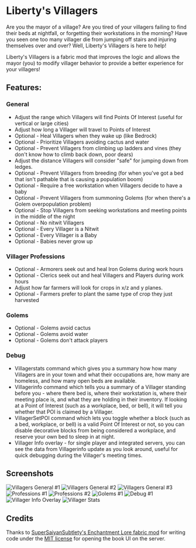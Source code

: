 # Liberty's Villagers

Are you the mayor of a village? Are you tired of your villagers failing to find their beds at nightfall, or forgetting
their workstations in the morning? Have you seen one too many villager die from jumping off stairs and injuring
themselves over and over? Well, Liberty's Villagers is here to help!

Liberty's Villagers is a fabric mod that improves the logic and allows the mayor (you) to modify villager behavior to
provide a better experience for your villagers!

## Features:

### General

* Adjust the range which Villagers will find Points Of Interest (useful for vertical or large cities)
* Adjust how long a Villager will travel to Points of Interest
* Optional - Heal Villagers when they wake up (like Bedrock)
* Optional - Prioritize Villagers avoiding cactus and water
* Optional - Prevent Villagers from climbing up ladders and vines (they don't know how to climb back down, poor dears)
* Adjust the distance Villagers will consider "safe" for jumping down from ledges.
* Optional - Prevent Villagers from breeding (for when you've got a bed that isn't pathable that is causing a population
  boom)
* Optional - Require a free workstation when Villagers decide to have a baby
* Optional - Prevent Villagers from summoning Golems (for when there's a Golem overpopulation problem)
* Optional - Stop Villagers from seeking workstations and meeting points in the middle of the night
* Optional - No nitwit Villagers
* Optional - Every Villager is a Nitwit
* Optional - Every Villager is a Baby
* Optional - Babies never grow up

### Villager Professions

* Optional - Armorers seek out and heal Iron Golems during work hours
* Optional - Clerics seek out and heal Villagers and Players during work hours
* Adjust how far farmers will look for crops in x/z and y planes.
* Optional - Farmers prefer to plant the same type of crop they just harvested

### Golems

* Optional - Golems avoid cactus
* Optional - Golems avoid water
* Optional - Golems don't attack players

### Debug

* Villagerstats command which gives you a summary how how many Villagers are in your town and what their occupations
  are, how many are homeless, and how many open beds are available.
* Villagerinfo command which tells you a summary of a Villager standing before you - where there bed is, where their
  workstation is, where their meeting place is, and what they are holding in their inventory. If looking at a Point of
  Interest (such as a workplace, bed, or bell), it will tell you whether that POI is claimed by a Villager.
* VillagerSetPOI command which lets you toggle whether a block (such as a bed, workplace, or bell) is a valid Point Of
  Interest or not, so you can disable decorative blocks from being considered a workplace, and reserve your own bed to
  sleep in at night.
* Villager Info overlay - for single player and integrated servers, you can see the data from Villagerinfo update as you
  look around, useful for quick debugging during the Villager's meeting times.

## Screenshots

![Villagers General #1](https://user-images.githubusercontent.com/56774556/198503647-5926ddcb-6380-4df0-b01c-8d0d6e33c69f.png)
![Villagers General #2](https://user-images.githubusercontent.com/56774556/198503643-b9a43345-1030-4cd0-bafd-3c4559b9f63c.png)
![Villagers General #3](https://user-images.githubusercontent.com/56774556/198503639-55e24002-4a6f-47b1-97fb-ccd21842f3db.png)
![Professions #1](https://user-images.githubusercontent.com/56774556/198503654-4bbaa481-5ab5-4dd8-a416-570d0e8f7b08.png)
![Professions #2](https://user-images.githubusercontent.com/56774556/198503653-5f3a2bf0-402e-42f0-8049-5e06e1c7386b.png)
![Golems #1](https://user-images.githubusercontent.com/56774556/198503651-e23bef7b-dbce-4af1-9828-c97ccb84b722.png)
![Debug #1](https://user-images.githubusercontent.com/56774556/198503649-06e800f5-96e2-4f5b-bc1c-20fa31b1e06d.png)
![Villager Info Overlay](https://user-images.githubusercontent.com/56774556/198504095-c56833cb-04b9-4b89-9ce0-307180dce9ea.png)
![Villager Stats](https://user-images.githubusercontent.com/56774556/198504197-c6777c46-0ab1-4518-ab22-137ea50978ca.png)

## Credits

Thanks to <a href="https://gitlab.com/supersaiyansubtlety/enchantment_lore">SuperSaiyanSubtlety's Enchantment Lore
fabric mod</a>
for writing code under the <a href="https://will-lucic.mit-license.org/">MIT license</a> for opening the book UI on the
server.

